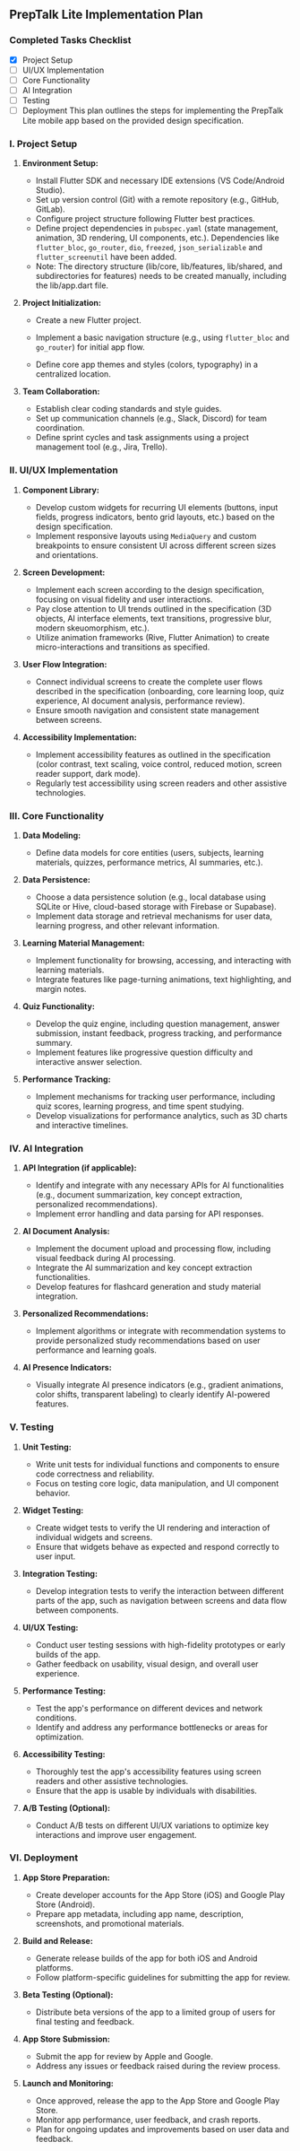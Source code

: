 ## PrepTalk Lite Implementation Plan

### Completed Tasks Checklist
*   [x] Project Setup
*   [ ] UI/UX Implementation
*   [ ] Core Functionality
*   [ ] AI Integration
*   [ ] Testing
*   [ ] Deployment
This plan outlines the steps for implementing the PrepTalk Lite mobile app based on the provided design specification.

### I. Project Setup

1.  **Environment Setup:**
    *   Install Flutter SDK and necessary IDE extensions (VS Code/Android Studio).
    *   Set up version control (Git) with a remote repository (e.g., GitHub, GitLab).
    *   Configure project structure following Flutter best practices.
    *   Define project dependencies in `pubspec.yaml` (state management, animation, 3D rendering, UI components, etc.). Dependencies like `flutter_bloc`, `go_router`, `dio`, `freezed`, `json_serializable` and `flutter_screenutil` have been added.
    * Note: The directory structure (lib/core, lib/features, lib/shared, and subdirectories for features) needs to be created manually, including the lib/app.dart file.

2.  **Project Initialization:**
    *   Create a new Flutter project.
    *   Implement a basic navigation structure (e.g., using `flutter_bloc` and `go_router`) for initial app flow.

    *   Define core app themes and styles (colors, typography) in a centralized location.

3.  **Team Collaboration:**
    *   Establish clear coding standards and style guides.
    *   Set up communication channels (e.g., Slack, Discord) for team coordination.
    *   Define sprint cycles and task assignments using a project management tool (e.g., Jira, Trello).

### II. UI/UX Implementation

1.  **Component Library:**
    *   Develop custom widgets for recurring UI elements (buttons, input fields, progress indicators, bento grid layouts, etc.) based on the design specification.
    *   Implement responsive layouts using `MediaQuery` and custom breakpoints to ensure consistent UI across different screen sizes and orientations.

2.  **Screen Development:**
    *   Implement each screen according to the design specification, focusing on visual fidelity and user interactions.
    *   Pay close attention to UI trends outlined in the specification (3D objects, AI interface elements, text transitions, progressive blur, modern skeuomorphism, etc.).
    *   Utilize animation frameworks (Rive, Flutter Animation) to create micro-interactions and transitions as specified.

3.  **User Flow Integration:**
    *   Connect individual screens to create the complete user flows described in the specification (onboarding, core learning loop, quiz experience, AI document analysis, performance review).
    *   Ensure smooth navigation and consistent state management between screens.

4.  **Accessibility Implementation:**
    *   Implement accessibility features as outlined in the specification (color contrast, text scaling, voice control, reduced motion, screen reader support, dark mode).
    *   Regularly test accessibility using screen readers and other assistive technologies.

### III. Core Functionality

1.  **Data Modeling:**
    *   Define data models for core entities (users, subjects, learning materials, quizzes, performance metrics, AI summaries, etc.).

2.  **Data Persistence:**
    *   Choose a data persistence solution (e.g., local database using SQLite or Hive, cloud-based storage with Firebase or Supabase).
    *   Implement data storage and retrieval mechanisms for user data, learning progress, and other relevant information.

3.  **Learning Material Management:**
    *   Implement functionality for browsing, accessing, and interacting with learning materials.
    *   Integrate features like page-turning animations, text highlighting, and margin notes.

4.  **Quiz Functionality:**
    *   Develop the quiz engine, including question management, answer submission, instant feedback, progress tracking, and performance summary.
    *   Implement features like progressive question difficulty and interactive answer selection.

5.  **Performance Tracking:**
    *   Implement mechanisms for tracking user performance, including quiz scores, learning progress, and time spent studying.
    *   Develop visualizations for performance analytics, such as 3D charts and interactive timelines.

### IV. AI Integration

1.  **API Integration (if applicable):**
    *   Identify and integrate with any necessary APIs for AI functionalities (e.g., document summarization, key concept extraction, personalized recommendations).
    *   Implement error handling and data parsing for API responses.

2.  **AI Document Analysis:**
    *   Implement the document upload and processing flow, including visual feedback during AI processing.
    *   Integrate the AI summarization and key concept extraction functionalities.
    *   Develop features for flashcard generation and study material integration.

3.  **Personalized Recommendations:**
    *   Implement algorithms or integrate with recommendation systems to provide personalized study recommendations based on user performance and learning goals.

4.  **AI Presence Indicators:**
    *   Visually integrate AI presence indicators (e.g., gradient animations, color shifts, transparent labeling) to clearly identify AI-powered features.

### V. Testing

1.  **Unit Testing:**
    *   Write unit tests for individual functions and components to ensure code correctness and reliability.
    *   Focus on testing core logic, data manipulation, and UI component behavior.

2.  **Widget Testing:**
    *   Create widget tests to verify the UI rendering and interaction of individual widgets and screens.
    *   Ensure that widgets behave as expected and respond correctly to user input.

3.  **Integration Testing:**
    *   Develop integration tests to verify the interaction between different parts of the app, such as navigation between screens and data flow between components.

4.  **UI/UX Testing:**
    *   Conduct user testing sessions with high-fidelity prototypes or early builds of the app.
    *   Gather feedback on usability, visual design, and overall user experience.

5.  **Performance Testing:**
    *   Test the app's performance on different devices and network conditions.
    *   Identify and address any performance bottlenecks or areas for optimization.

6.  **Accessibility Testing:**
    *   Thoroughly test the app's accessibility features using screen readers and other assistive technologies.
    *   Ensure that the app is usable by individuals with disabilities.

7.  **A/B Testing (Optional):**
    *   Conduct A/B tests on different UI/UX variations to optimize key interactions and improve user engagement.

### VI. Deployment

1.  **App Store Preparation:**
    *   Create developer accounts for the App Store (iOS) and Google Play Store (Android).
    *   Prepare app metadata, including app name, description, screenshots, and promotional materials.

2.  **Build and Release:**
    *   Generate release builds of the app for both iOS and Android platforms.
    *   Follow platform-specific guidelines for submitting the app for review.

3.  **Beta Testing (Optional):**
    *   Distribute beta versions of the app to a limited group of users for final testing and feedback.

4.  **App Store Submission:**
    *   Submit the app for review by Apple and Google.
    *   Address any issues or feedback raised during the review process.

5.  **Launch and Monitoring:**
    *   Once approved, release the app to the App Store and Google Play Store.
    *   Monitor app performance, user feedback, and crash reports.
    *   Plan for ongoing updates and improvements based on user data and feedback.
